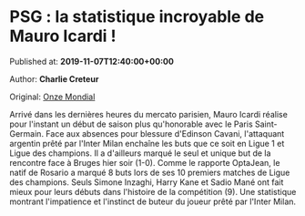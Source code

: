 
# PSG : la statistique incroyable de Mauro Icardi !

Published at: **2019-11-07T12:40:00+00:00**

Author: **Charlie Creteur**

Original: [Onze Mondial](http://www.onzemondial.com/ligue-des-champions/psg-la-statistique-incroyable-de-mauro-icardi-201879)

Arrivé dans les dernières heures du mercato parisien, Mauro Icardi réalise pour l'instant un début de saison plus qu'honorable avec le Paris Saint-Germain. Face aux absences pour blessure d'Edinson Cavani, l'attaquant argentin prêté par l'Inter Milan enchaîne les buts que ce soit en Ligue 1 et Ligue des champions. Il a d'ailleurs marqué le seul et unique but de la rencontre face à Bruges hier soir (1-0).
Comme le rapporte OptaJean, le natif de Rosario a marqué 8 buts lors de ses 10 premiers matches de Ligue des champions. Seuls Simone Inzaghi, Harry Kane et Sadio Mané ont fait mieux pour leurs débuts dans l'histoire de la compétition (9). Une statistique montrant l'impatience et l'instinct de buteur du joueur prêté par l'Inter Milan.
